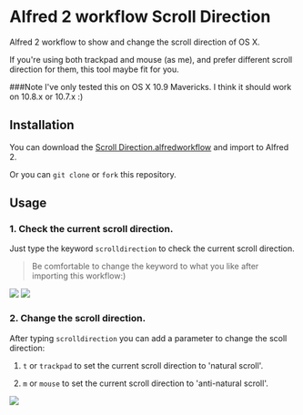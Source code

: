 # Alfred 2 workflow Scroll Direction
Alfred 2 workflow to show and change the scroll direction of OS X.

If you're using both trackpad and mouse (as me), and prefer different scroll direction for them,
this tool maybe fit for you.

###Note
I've only tested this on OS X 10.9 Mavericks.
I think it should work on 10.8.x or 10.7.x :)

## Installation
You can download the [Scroll Direction.alfredworkflow](https://github.com/tyeen/alfred2-wf-scroll-direction/raw/master/Scroll%20Direction.alfredworkflow) and import to Alfred 2.

Or you can `git clone` or `fork` this repository.

## Usage
### 1. Check the current scroll direction.
Just type the keyword `scrolldirection` to check the current scroll direction.
> Be comfortable to change the keyword to what you like after importing this workflow:)

![](https://raw.github.com/tyeen/alfred2-wf-scroll-direction/master/screenshots/show_current_scroll_direction1.png)
![](https://raw.github.com/tyeen/alfred2-wf-scroll-direction/master/screenshots/show_current_scroll_direction2.png)

### 2. Change the scroll direction.
After typing `scrolldirection` you can add a parameter to change the scoll direction:

1. `t` or `trackpad` to set the current scroll direction to 'natural scroll'.

2. `m` or `mouse` to set the current scroll direction to 'anti-natural scroll'.

![](https://raw.github.com/tyeen/alfred2-wf-scroll-direction/master/screenshots/change_current_scroll_direction.png)



